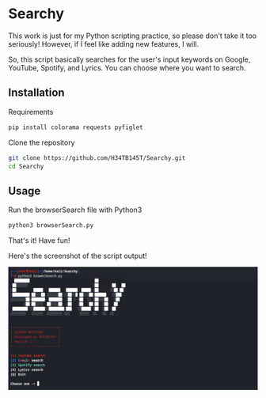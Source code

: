 # Searchy

This work is just for my Python scripting practice, so please don't take it too seriously! 
However, if I feel like adding new features, I will.

So, this script basically searches for the user's input keywords on Google, YouTube, Spotify, and Lyrics. You can choose where you want to search.

## Installation

Requirements
```sh
pip install colorama requests pyfiglet
```

Clone the repository
```sh
git clone https://github.com/H34TB145T/Searchy.git
cd Searchy
```

## Usage

Run the browserSearch file with Python3
```sh
python3 browserSearch.py
```
That's it!
Have fun!

Here's the screenshot of the script output!

![GitHub Logo](https://raw.githubusercontent.com/H34TB145T/Searchy/main/Screenshot.jpeg)
